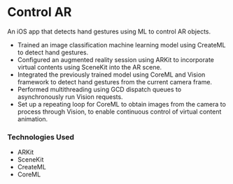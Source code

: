 <h1>Control AR</h1>
<p>An iOS app that detects hand gestures using ML to control AR objects.</p>
<blockquote class="imgur-embed-pub" lang="en" data-id="a/G0MWVeg" data-context="false" ><a href="//imgur.com/a/G0MWVeg"></a></blockquote><script async src="//s.imgur.com/min/embed.js" charset="utf-8"></script>
<ul>
<li><code></code>Trained an image classification machine learning model using CreateML to detect hand gestures.</li>
<li>
<div>Configured an augmented reality session using ARKit to incorporate virtual contents using SceneKit into the AR scene.&nbsp;</div>
</li>
<li>
<div>Integrated the previously trained model using CoreML and Vision framework to detect hand gestures from the current camera frame.</div>
</li>
<li>
<div>Performed multithreading using GCD dispatch queues to asynchronously run Vision requests.</div>
</li>
<li>
<div>Set up a repeating loop for CoreML to obtain images from the camera to process through Vision, to enable continuous control of virtual content animation.&nbsp;</div>
</li>
</ul>
<h3><strong>Technologies Used</strong></h3>
<ul>
<li>ARKit</li>
<li>SceneKit</li>
<li>CreateML</li>
<li>CoreML</li>
</ul>
